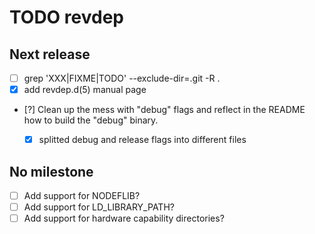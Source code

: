 TODO revdep
===========


Next release
------------
  - [ ] grep 'XXX\|FIXME\|TODO' --exclude-dir=.git  -R .
  - [x] add revdep.d(5) manual page
  - [?] Clean up the mess with "debug" flags and reflect in the README how to
        build the "debug" binary.
    - [x] splitted debug and release flags into different files


No milestone
------------
  - [ ] Add support for NODEFLIB?
  - [ ] Add support for LD_LIBRARY_PATH?
  - [ ] Add support for hardware capability directories?

